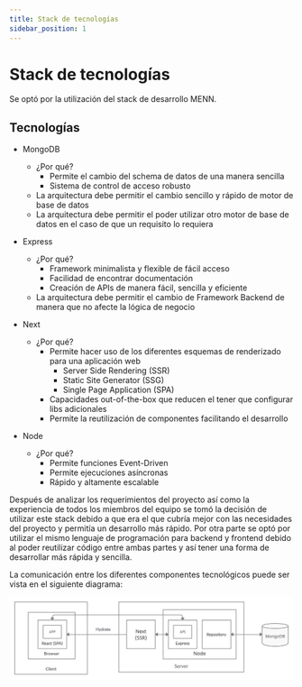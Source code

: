 ```yaml
---
title: Stack de tecnologías
sidebar_position: 1
---
```


# Stack de tecnologías

Se optó por la utilización del stack de desarrollo MENN.

## Tecnologías

- MongoDB

  - ¿Por qué?
    - Permite el cambio del schema de datos de una manera sencilla
    - Sistema de control de acceso robusto
  - La arquitectura debe permitir el cambio sencillo y rápido de motor de base de datos
  - La arquitectura debe permitir el poder utilizar otro motor de base de datos en el caso de que un requisito lo requiera

- Express

  - ¿Por qué?
    - Framework minimalista y flexible de fácil acceso
    - Facilidad de encontrar documentación
    - Creación de APIs de manera fácil, sencilla y eficiente
  - La arquitectura debe permitir el cambio de Framework Backend de manera que no afecte la lógica de negocio

- Next

  - ¿Por qué?
    - Permite hacer uso de los diferentes esquemas de renderizado para una aplicación web
      - Server Side Rendering (SSR)
      - Static Site Generator (SSG)
      - Single Page Application (SPA)
    - Capacidades out-of-the-box que reducen el tener que configurar libs adicionales
    - Permite la reutilización de componentes facilitando el desarrollo

- Node
  - ¿Por qué?
    - Permite funciones Event-Driven
    - Permite ejecuciones asíncronas
    - Rápido y altamente escalable

Después de analizar los requerimientos del proyecto así como la experiencia de todos los miembros del equipo se tomó la decisión de utilizar este stack debido a que era el que cubría mejor con las necesidades del proyecto y permitía un desarrollo más rápido.
Por otra parte se optó por utilizar el mismo lenguaje de programación para backend y frontend debido al poder reutilizar código entre ambas partes y así tener una forma de desarrollar más rápida y sencilla.

La comunicación entre los diferentes componentes tecnológicos puede ser vista en el siguiente diagrama:

![Communication between the technology components](../assets/stack-communication.png 'Stack Communication')
